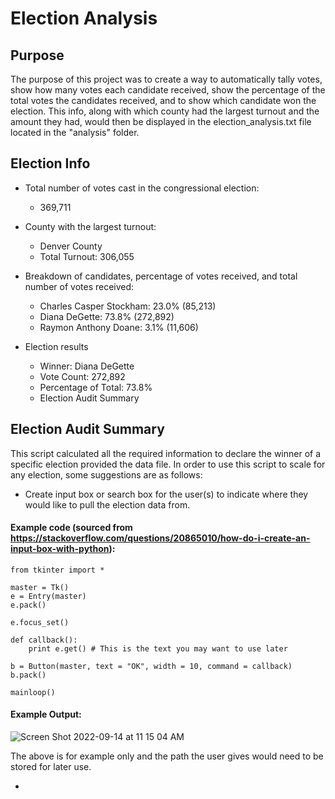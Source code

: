 # Election Analysis

## Purpose

The purpose of this project was to create a way to automatically tally votes, show how many votes each candidate received, show the percentage of the total votes the candidates received, and to show which candidate won the election. This info, along with which county had the largest turnout and the amount they had, would then be displayed in the election_analysis.txt file located in the "analysis" folder.

## Election Info

* Total number of votes cast in the congressional election:
  * 369,711

* County with the largest turnout:
  * Denver County
  * Total Turnout: 306,055

* Breakdown of candidates, percentage of votes received, and total number of votes received:  
  * Charles Casper Stockham: 23.0% (85,213)
  * Diana DeGette: 73.8% (272,892)
  * Raymon Anthony Doane: 3.1% (11,606)

* Election results
  * Winner: Diana DeGette
  * Vote Count: 272,892
  * Percentage of Total: 73.8%
  * Election Audit Summary
  
## Election Audit Summary

This script calculated all the required information to declare the winner of a specific election provided the data file. In order to use this script to scale for any election, some suggestions are as follows:

* Create input box or search box for the user(s) to indicate where they would like to pull the election data from.
#### Example code (sourced from https://stackoverflow.com/questions/20865010/how-do-i-create-an-input-box-with-python):
```
from tkinter import *

master = Tk()
e = Entry(master)
e.pack()

e.focus_set()

def callback():
    print e.get() # This is the text you may want to use later

b = Button(master, text = "OK", width = 10, command = callback)
b.pack()

mainloop()
```
#### Example Output:

![Screen Shot 2022-09-14 at 11 15 04 AM](https://user-images.githubusercontent.com/58227052/190194615-0b711ac3-fa22-4e5a-a121-589ccd721ce8.png)

The above is for example only and the path the user gives would need to be stored for later use.

* 

